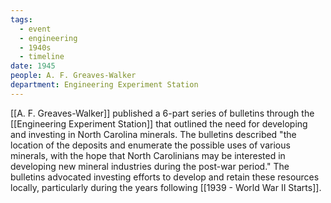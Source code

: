 ```yaml
---
tags:
  - event
  - engineering
  - 1940s
  - timeline
date: 1945
people: A. F. Greaves-Walker
department: Engineering Experiment Station
---
```

<span
	  class='ob-timelines' 
	  data-date='1945'  
	  data-class='orange'> 
</span>
[[A. F. Greaves-Walker]] published a 6-part series of bulletins through the [[Engineering Experiment Station]] that outlined the need for developing and investing in North Carolina minerals. The bulletins described "the location of the deposits and enumerate the possible uses of various minerals, with the hope that North Carolinians may be interested in developing new mineral industries during the post-war period." The bulletins advocated investing efforts to develop and retain these resources locally, particularly during the years following [[1939 - World War II Starts]].